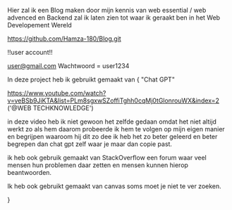 Hier zal ik een Blog maken door mijn  kennis van web essential / web advenced en Backend zal ik laten zien tot waar ik geraakt ben in het Web Developement Wereld

https://github.com/Hamza-180/Blog.git

!!user account!!

user@gmail.com
 Wachtwoord = user1234



In deze project heb ik gebruikt gemaakt van
{
"Chat GPT"

https://www.youtube.com/watch?v=veBSb9JiKTA&list=PLm8sgxwSZoffiTghh0cqMj0tGlonrouWX&index=2   ('@WEB TECHKNOWLEDGE')

in deze video heb ik niet gewoon het zelfde gedaan omdat het niet altijd werkt zo als hem daarom probeerde ik hem te volgen op mijn eigen manier
en begrijpen waaroom hij dit zo dee ik heb  het zo beter geleerd en beter begrepen dan chat gpt zelf waar je maar dan copie past.

ik heb ook gebruik gemaakt van StackOverflow  een forum waar veel mensen hun problemen daar zetten en mensen kunnen  hierop beantwoorden.

Ik heb ook gebruikt gemaakt van canvas soms moet je niet te ver zoeken.



}
